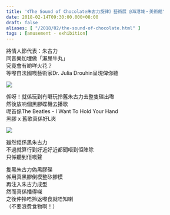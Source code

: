 ```yaml
---
title: '《The Sound of Chocolate朱古力旋律》藝術展 @海港城・美術館'
date: 2018-02-14T09:30:00.000+08:00
draft: false
aliases: [ "/2018/02/the-sound-of-chocolate.html" ]
tags : [amusement - exhibition]
---
```


將情人節代表：朱古力  
同音樂加埋做「瀨尿牛丸」  
究竟會有啲咩火花？  
等嚟自法國嘅藝術家Dr. Julia Drouhin呈現俾你聽  

[![](https://c1.staticflickr.com/5/4651/39286126365_0084066f8b_z.jpg)](https://c1.staticflickr.com/5/4651/39286126365_0084066f8b_z.jpg)

係呀！就係玩到冇嘢玩拎舊朱古力去整隻碟出嚟  
然後放响個黑膠碟機去播歌  
呢首係The Beatles - I Want To Hold Your Hand  
黑膠 x 舊歌真係好L夾  

[![](https://c1.staticflickr.com/5/4655/26311516898_c198ed8ae1_z.jpg)](https://c1.staticflickr.com/5/4655/26311516898_c198ed8ae1_z.jpg)

雖然佢係黑朱古力  
不過就算行到好近好近都聞唔到佢陣除  
只係聽到佢嘅聲  
  
隻黑朱古力偽黑膠碟  
係用真黑膠倒模整矽膠模  
再注入朱古力成型  
然而真係播得㗎  
之後仲拎唔拎返嚟食就唔知喇  
（不要浪費食物啊！）